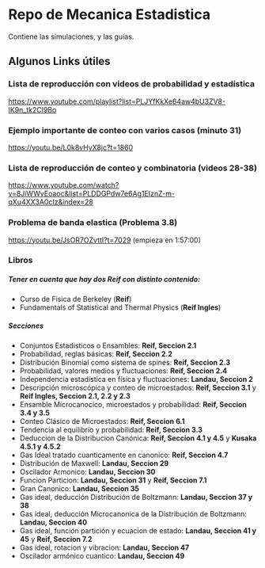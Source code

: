 # Repo de Mecanica Estadistica

Contiene las simulaciones, y las guías.

## Algunos Links útiles

### Lista de reproducción con videos de probabilidad y estadística

https://www.youtube.com/playlist?list=PLJYfKkXe64aw4bU3ZV8-IK9n_tk2Cl9Bo

### Ejemplo importante de conteo con varios casos (minuto 31)   
https://youtu.be/L0k8vHyX8jc?t=1860

### Lista de reproducción de conteo y combinatoria (videos 28-38)
https://www.youtube.com/watch?v=8JiWWvEoaoc&list=PLDDGPdw7e6Ag1EIznZ-m-qXu4XX3A0cIz&index=28

<!-- ### Lista de reproducción con videos de la guía 3

https://www.youtube.com/playlist?list=PLJYfKkXe64awpIzWyyD1F5QWdKJO7kU5f -->

### Problema de banda elastica (Problema 3.8)
https://youtu.be/JsOR7OZvttI?t=7029 (empieza en 1:57:00)

### Libros 

##### Tener en cuenta que hay dos Reif con distinto contenido:
- Curso de Fisica de Berkeley (**Reif**)
- Fundamentals of Statistical and Thermal Physics (**Reif Ingles**)

##### Secciones 

- Conjuntos Estadisticos o Ensambles: **Reif, Seccion 2.1**
- Probabilidad, reglas básicas: **Reif, Seccion 2.2**
- Distribución Binomial como sistema de spines: **Reif, Seccion 2.3**
- Probabilidad, valores medios y fluctuaciones: **Reif, Seccion 2.4**
- Independencia estadística en física y fluctuaciones: **Landau, Seccion 2**
- Descripción microscópica y conteo de microestados: **Reif, Seccion 3.1** y **Reif Ingles, Seccion 2.1, 2.2 y 2.3**
- Ensamble Microcanocico, microestados y probabilidad: **Reif, Seccion 3.4 y 3.5**
- Conteo Clásico de Microestados: **Reif, Seccion 6.1**
- Tendencia al equilibrio y probabilidad: **Reif, Seccion 3.3**
- Deduccion de la Distribucion Canónica: **Reif, Seccion 4.1 y 4.5** y **Kusaka 4.5.1 y 4.5.2**
- Gas Ideal tratado cuanticamente en canonico: **Reif, Seccion 4.7**
- Distribución de Maxwell: **Landau, Seccion 29**
- Oscilador Armonico: **Landau, Seccion 30**
- Funcion Particion: **Landau, Seccion 31** y **Reif, Seccion 7.1**
- Gran Canonico: **Landau, Seccion 35**
- Gas ideal, deducción Distribución de Boltzmann: **Landau, Seccion 37 y 38**
- Gas ideal, deducción Microcanonica de la Distribución de Boltzmann: **Landau, Seccion 40**
- Gas ideal, función partición y ecuacion de estado: **Landau, Seccion 41 y 45** y **Reif, Seccion 7.2**
- Gas ideal, rotacion y vibracion: **Landau, Seccion 47**
- Oscilador armónico cuantico: **Landau, Seccion 49**
